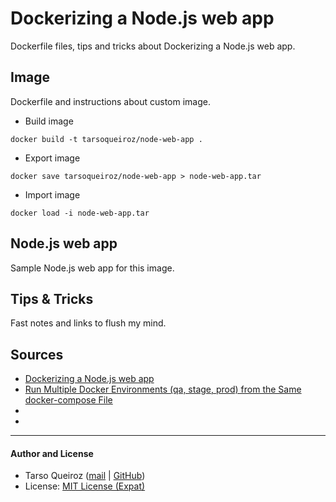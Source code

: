 # Dockerizing a Node.js web app
Dockerfile files, tips and tricks about Dockerizing a Node.js web app.

## Image
Dockerfile and instructions about custom image.

* Build image
```
docker build -t tarsoqueiroz/node-web-app .
```

* Export image
```
docker save tarsoqueiroz/node-web-app > node-web-app.tar
```

* Import image
```
docker load -i node-web-app.tar
```

## Node.js web app
Sample Node.js web app for this image.

## Tips & Tricks
Fast notes and links to flush my mind.

## Sources
* [Dockerizing a Node.js web app](https://nodejs.org/en/docs/guides/nodejs-docker-webapp/)
* [Run Multiple Docker Environments (qa, stage, prod) from the Same docker-compose File](http://staxmanade.com/2016/07/run-multiple-docker-environments--qa--beta--prod--from-the-same-docker-compose-file-/)
* []()
* []()


* * *
#### Author and License

* Tarso Queiroz ([mail](mailto:tarsoqueiroz@gmail.com) | [GitHub]())
* License: [MIT License (Expat)](https://tldrlegal.com/license/mit-license)